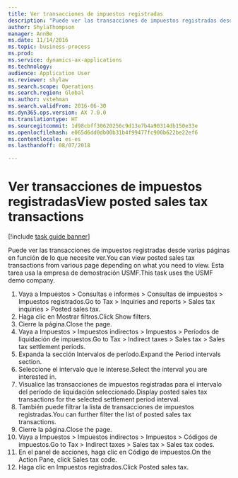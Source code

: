 ```yaml
--- 
title: Ver transacciones de impuestos registradas
description: "Puede ver las transacciones de impuestos registradas desde varias páginas en función de lo que necesite ver."
author: ShylaThompson
manager: AnnBe
ms.date: 11/14/2016
ms.topic: business-process
ms.prod: 
ms.service: dynamics-ax-applications
ms.technology: 
audience: Application User
ms.reviewer: shylaw
ms.search.scope: Operations
ms.search.region: Global
ms.author: vstehman
ms.search.validFrom: 2016-06-30
ms.dyn365.ops.version: AX 7.0.0
ms.translationtype: HT
ms.sourcegitcommit: 1d98cbff30620256c9d13e7b4a90314db150e33e
ms.openlocfilehash: e065d6dd0db00b31b4f99477fc900b622be22ef6
ms.contentlocale: es-es
ms.lasthandoff: 08/07/2018

---
```

# <a name="view-posted-sales-tax-transactions"></a><span data-ttu-id="96b33-103">Ver transacciones de impuestos registradas</span><span class="sxs-lookup"><span data-stu-id="96b33-103">View posted sales tax transactions</span></span>

[!include [task guide banner](../../includes/task-guide-banner.md)]

<span data-ttu-id="96b33-104">Puede ver las transacciones de impuestos registradas desde varias páginas en función de lo que necesite ver.</span><span class="sxs-lookup"><span data-stu-id="96b33-104">You can view posted sales tax transactions from various page depending on what you need to view.</span></span> <span data-ttu-id="96b33-105">Esta tarea usa la empresa de demostración USMF.</span><span class="sxs-lookup"><span data-stu-id="96b33-105">This task uses the USMF demo company.</span></span>

1. <span data-ttu-id="96b33-106">Vaya a Impuestos > Consultas e informes > Consultas de impuestos > Impuestos registrados.</span><span class="sxs-lookup"><span data-stu-id="96b33-106">Go to Tax > Inquiries and reports > Sales tax inquiries > Posted sales tax.</span></span>
2. <span data-ttu-id="96b33-107">Haga clic en Mostrar filtros.</span><span class="sxs-lookup"><span data-stu-id="96b33-107">Click Show filters.</span></span>
3. <span data-ttu-id="96b33-108">Cierre la página.</span><span class="sxs-lookup"><span data-stu-id="96b33-108">Close the page.</span></span>
4. <span data-ttu-id="96b33-109">Vaya a Impuestos > Impuestos indirectos > Impuestos > Períodos de liquidación de impuestos.</span><span class="sxs-lookup"><span data-stu-id="96b33-109">Go to Tax > Indirect taxes > Sales tax > Sales tax settlement periods.</span></span>
5. <span data-ttu-id="96b33-110">Expanda la sección Intervalos de período.</span><span class="sxs-lookup"><span data-stu-id="96b33-110">Expand the Period intervals section.</span></span>
6. <span data-ttu-id="96b33-111">Seleccione el intervalo que le interese.</span><span class="sxs-lookup"><span data-stu-id="96b33-111">Select the interval you are interested in.</span></span>
7. <span data-ttu-id="96b33-112">Visualice las transacciones de impuestos registradas para el intervalo del período de liquidación seleccionado.</span><span class="sxs-lookup"><span data-stu-id="96b33-112">Display posted sales tax transactions for the selected settlement period interval.</span></span>
8. <span data-ttu-id="96b33-113">También puede filtrar la lista de transacciones de impuestos registradas.</span><span class="sxs-lookup"><span data-stu-id="96b33-113">You can further filter the list of posted sales tax transactions.</span></span>
9. <span data-ttu-id="96b33-114">Cierre la página.</span><span class="sxs-lookup"><span data-stu-id="96b33-114">Close the page.</span></span>
10. <span data-ttu-id="96b33-115">Vaya a Impuestos > Impuestos indirectos > Impuestos > Códigos de impuestos.</span><span class="sxs-lookup"><span data-stu-id="96b33-115">Go to Tax > Indirect taxes > Sales tax > Sales tax codes.</span></span>
11. <span data-ttu-id="96b33-116">En el panel de acciones, haga clic en Código de impuestos.</span><span class="sxs-lookup"><span data-stu-id="96b33-116">On the Action Pane, click Sales tax code.</span></span>
12. <span data-ttu-id="96b33-117">Haga clic en Impuestos registrados.</span><span class="sxs-lookup"><span data-stu-id="96b33-117">Click Posted sales tax.</span></span>


